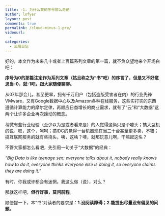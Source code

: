 ```yaml
---
title: -1. 为什么我的序号那么奇葩
author: lofyer
layout: post
comments: true
permalink: /cloud-minus-1-pre/
videourl:
  - 
categories:
  - 云端日记
---
```

好的，本文作为未来几十或者上百篇系列文章的第一篇，就不负众望地来个开场白吧：

**序号为0的那篇注定作为系列文章（姑且称之为“书”吧）的序言了，但是又不好意思当-0，就-1吧，跟大家随便聊聊。**

<span style="line-height: 1.5em;">从07年那会儿，甚至更早，拥有千万用户（包括盗版受害者在内）的行业先锋VMware，又有Google数据中心以及Amazon各种在线服务，这些实打实的东西遵循计算能力的摩尔定律，再顺应日益增长的商业需求，就有了“云”和“大数据”这两个让许多企业再次躁动的概念。</span>

稍微有些行业经验（至少以为是或者看来是）的人觉得这俩只是个噱头；搞大型机的说，嗯，这个，呵呵；搞IDC的觉得一台机器现在当二十台甚至更多卖，不错；搞互联网服务的就有些挠头，咦，这啥？噢，就那玩意儿啊，干嘛起这名？

不管大家都怎么看吧，先引用一句关于“大数据”的经典：

<em style="line-height: 1.5em;">“Big Data is like teenage sex: everyone talks about it, nobody really knows how to do it, everyone thinks everyone else is doing it, so everyone claims they are doing it.”</em>

<em style="line-height: 1.5em;"></em>有时，你我或许都会有迷惘，我这么做（说），对么？

那就这样吧，**但行好事，莫问前程**。

顺便提一下，本“书”对读者的要求是：**1.没阅读障碍；2.能提出尽量没有偏见的问题。**